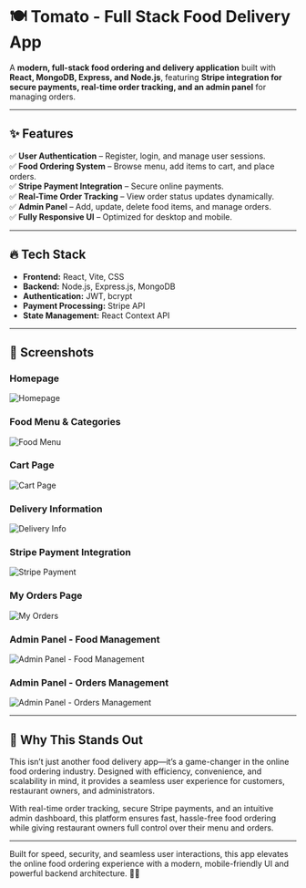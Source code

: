 # 🍽️ Tomato - Full Stack Food Delivery App  

A **modern, full-stack food ordering and delivery application** built with **React, MongoDB, Express, and Node.js**, featuring **Stripe integration for secure payments, real-time order tracking, and an admin panel** for managing orders.  

---

## ✨ Features  

✅ **User Authentication** – Register, login, and manage user sessions.  
✅ **Food Ordering System** – Browse menu, add items to cart, and place orders.  
✅ **Stripe Payment Integration** – Secure online payments.  
✅ **Real-Time Order Tracking** – View order status updates dynamically.  
✅ **Admin Panel** – Add, update, delete food items, and manage orders.  
✅ **Fully Responsive UI** – Optimized for desktop and mobile.  

---

## 🔥 Tech Stack  

- **Frontend:** React, Vite, CSS  
- **Backend:** Node.js, Express.js, MongoDB  
- **Authentication:** JWT, bcrypt  
- **Payment Processing:** Stripe API  
- **State Management:** React Context API  

---

## 📸 Screenshots  

### **Homepage**  
![Homepage](https://github.com/user-attachments/assets/ca59248c-8a48-4d0b-a155-5b6eaaa9b8cf)  

### **Food Menu & Categories**  
![Food Menu](https://github.com/user-attachments/assets/2b12df92-8128-474b-81cc-498eb853e81a)  

### **Cart Page**  
![Cart Page](https://github.com/user-attachments/assets/26deab1e-c6ec-4c80-b8e2-9b1f54cc8915)  

### **Delivery Information**  
![Delivery Info](https://github.com/user-attachments/assets/d8cf6950-1837-454d-80c0-df99c1131f00)  

### **Stripe Payment Integration**  
![Stripe Payment](https://github.com/user-attachments/assets/53317f96-6a6e-4ca9-ad3f-4fcf5cb7a906)  

### **My Orders Page**  
![My Orders](https://github.com/user-attachments/assets/ab821456-03cf-4053-8533-8db95b327966)  

### **Admin Panel - Food Management**  
![Admin Panel - Food Management](https://github.com/user-attachments/assets/1ea2a453-54a5-492e-9799-882877141e2a)  

### **Admin Panel - Orders Management**  
![Admin Panel - Orders Management](https://github.com/user-attachments/assets/374a9b2e-17b0-468c-b3ad-be78436977f8)  

---

## 🚀 Why This Stands Out  

This isn’t just another food delivery app—it’s a game-changer in the online food ordering industry. Designed with efficiency, convenience, and scalability in mind, it provides a seamless user experience for customers, restaurant owners, and administrators.

With real-time order tracking, secure Stripe payments, and an intuitive admin dashboard, this platform ensures fast, hassle-free food ordering while giving restaurant owners full control over their menu and orders.

---

Built for speed, security, and seamless user interactions, this app elevates the online food ordering experience with a modern, mobile-friendly UI and powerful backend architecture. 🚀🔥
